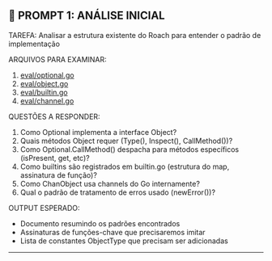 ## 🎯 PROMPT 1: ANÁLISE INICIAL

TAREFA: Analisar a estrutura existente do Roach para entender o padrão de implementação

ARQUIVOS PARA EXAMINAR:
1. [eval/optional.go](../eval/optional.go)
2. [eval/object.go](../eval/object.go)
3. [eval/builtin.go](../eval/builtin.go)
4. [eval/channel.go](../eval/channel.go)

QUESTÕES A RESPONDER:
1. Como Optional implementa a interface Object?
2. Quais métodos Object requer (Type(), Inspect(), CallMethod())?
3. Como Optional.CallMethod() despacha para métodos específicos (isPresent, get, etc)?
4. Como builtins são registrados em builtin.go (estrutura do map, assinatura de função)?
5. Como ChanObject usa channels do Go internamente?
6. Qual o padrão de tratamento de erros usado (newError())?

OUTPUT ESPERADO:
- Documento resumindo os padrões encontrados
- Assinaturas de funções-chave que precisaremos imitar
- Lista de constantes ObjectType que precisam ser adicionadas


---